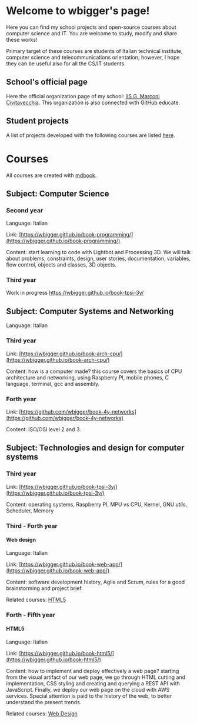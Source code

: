 # Welcome to wbigger's page!

Here you can find my school projects and open-source courses about computer science and IT. You are welcome to study, modify and share these works!

Primary target of these courses are students of Italian technical institute, computer science and telecommunications orientation; however, I hope they can be useful also for all the CS/IT students.

## School's official page
Here the official organization page of my school: [IIS G. Marconi Civitavecchia](https://github.com/marconicivitavecchia). This organization is also connected with GitHub educate.

## Student projects
A list of projects developed with the following courses are listed [here](./orgs.md).

# Courses

All courses are created with [mdbook](https://github.com/rust-lang-nursery/mdBook).

## Subject: Computer Science
### Second year
Language: Italian

Link: [https://wbigger.github.io/book-programming/](https://wbigger.github.io/book-programming/)

Content: start learning to code with Lightbot and Processing 3D. We will talk about problems, constraints, design, user stories, documentation, variables, flow control, objects and classes, 3D objects.  

### Third year
Work in progress
https://wbigger.github.io/book-tpsi-3y/

## Subject: Computer Systems and Networking
Language: Italian

### Third year
Link: [https://wbigger.github.io/book-arch-cpu/](https://wbigger.github.io/book-arch-cpu/)

Content: how is a computer made? this course covers the basics of CPU architecture and networking, using Raspberry PI, mobile phones, C language, terminal, gcc and assembly.

### Forth year
Link: [https://github.com/wbigger/book-4y-networks](https://github.com/wbigger/book-4y-networks)

Content: ISO/OSI level 2 and 3.

## Subject: Technologies and design for computer systems
### Third year

Link: [https://wbigger.github.io/book-tpsi-3y/](https://wbigger.github.io/book-tpsi-3y/)

Content: operating systems, Raspberry PI, MPU vs CPU, Kernel, GNU utils, Scheduler, Memory

### Third - Forth year
#### Web design
Language: Italian

Link: [https://wbigger.github.io/book-web-app/](https://wbigger.github.io/book-web-app/)

Content: software development history, Agile and Scrum, rules for a good brainstorming and project brief.

Related courses: [HTML5](#html5)

### Forth - Fifth year
#### HTML5
Language: Italian

Link: [https://wbigger.github.io/book-html5/](https://wbigger.github.io/book-html5/)

Content: how to implement and deploy effectively a web page? starting from the visual artifact of our web page, we go through HTML cutting and implementation, CSS styling and creating and querying a REST API with JavaScript. Finally, we deploy our web page on the cloud with AWS services. Special attention is paid to the history of the web, to better understand the present trends.

Related courses: [Web Design](#web-design)
